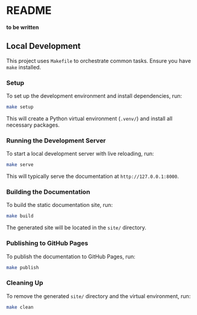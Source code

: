# README

**to be written**

## Local Development

This project uses `Makefile` to orchestrate common tasks. Ensure you have `make` installed.

### Setup

To set up the development environment and install dependencies, run:

```sh
make setup
```

This will create a Python virtual environment (`.venv/`) and install all necessary packages.

### Running the Development Server

To start a local development server with live reloading, run:

```sh
make serve
```

This will typically serve the documentation at `http://127.0.0.1:8000`.

### Building the Documentation

To build the static documentation site, run:

```sh
make build
```

The generated site will be located in the `site/` directory.

### Publishing to GitHub Pages

To publish the documentation to GitHub Pages, run:

```sh
make publish
```

### Cleaning Up

To remove the generated `site/` directory and the virtual environment, run:

```sh
make clean
```
